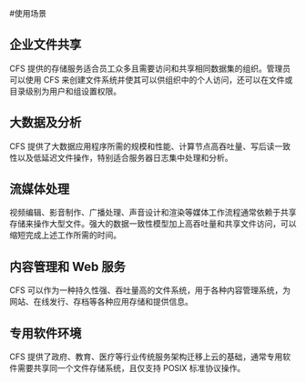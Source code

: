 #使用场景

## 企业文件共享

CFS 提供的存储服务适合员工众多且需要访问和共享相同数据集的组织。管理员可以使用 CFS 来创建文件系统并使其可以供组织中的个人访问，还可以在文件或目录级别为用户和组设置权限。 

## 大数据及分析

CFS 提供了大数据应用程序所需的规模和性能、计算节点高吞吐量、写后读一致性以及低延迟文件操作，特别适合服务器日志集中处理和分析。 

## 流媒体处理

视频编辑、影音制作、广播处理、声音设计和渲染等媒体工作流程通常依赖于共享存储来操作大型文件。强大的数据一致性模型加上高吞吐量和共享文件访问，可以缩短完成上述工作所需的时间。

## 内容管理和 Web 服务

CFS 可以作为一种持久性强、吞吐量高的文件系统，用于各种内容管理系统，为网站、在线发行、存档等各种应用存储和提供信息。

## 专用软件环境

CFS 提供了政府、教育、医疗等行业传统服务架构迁移上云的基础，通常专用软件需要共享同一个文件存储系统，且仅支持 POSIX 标准协议操作。


